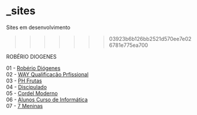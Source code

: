 
# _sites
Sites em desenvolvimento
>>>>>>> 03923b6b126bb2521d570ee7e026781e775ea700


ROBÉRIO DIOGENES

01 - <a href="https://roberiodiogenes.github.io/_sites/perfil/index.html" target="_blank">Robério Diógenes</a><br>
02 - <a href="https://roberiodiogenes.github.io/_sites/way/index.html" target="_blank">WAY Qualificação Prfissional</a><br>
03 - <a href="https://roberiodiogenes.github.io/_sites/phfrutas/index.html" target="_blank">PH Frutas</a><br>
04 - <a href="https://roberiodiogenes.github.io/_sites/discipulado/index.html" target="_blank">Discipulado</a><br>
05 - <a href="https://roberiodiogenes.github.io/_sites/cordel/index.html" target="_blank">Cordel Moderno</a><br>
06 - <a href="https://roberiodiogenes.github.io/_sites/alunos/index.html" target="_blank">Alunos Curso de Informática</a><br>
07 - <a href="https://roberiodiogenes.github.io/_sites/7meninas/index.html" target="_blank">7 Meninas</a><br>